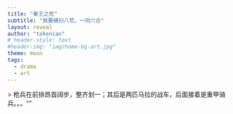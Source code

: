 ```yaml
---
title: "秦王之死"
subtitle: "我要横扫八荒，一同六合"
layout: reveal
author: "tokenian"
# header-style: text
#header-img: "img/home-bg-art.jpg"
theme: moon
tags:
  - drama
  - art
---
```


<section>
  > 枪兵在前排昂首阔步，整齐划一；其后是两匹马拉的战车，后面接着是重甲骑兵。。。“”
</section>




